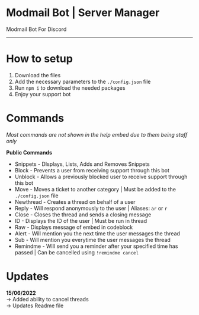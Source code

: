 # Modmail Bot | Server Manager
Modmail Bot For Discord

---

# How to setup
1. Download the files
2. Add the necessary parameters to the ``./config.json`` file
3. Run ``npm i`` to download the needed packages
5. Enjoy your support bot


# Commands
*Most commands are not shown in the help embed due to them being staff only*

**Public Commands**
* Snippets - DIsplays, Lists, Adds and Removes Snippets
* Block - Prevents a user from receiving support through this bot
* Unblock - Allows a previously blocked user to receive support through this bot
* Move - Moves a ticket to another category | Must be added to the ``./config.json`` file
* Newthread - Creates a thread on behalf of a user
* Reply - Will respond anonymously to the user | Aliases: ``ar`` or ``r``
* Close - Closes the thread and sends a closing message
* ID - Displays the ID of the user | Must be run in thread
* Raw - Displays message of embed in codeblock
* Alert - Will mention you the next time the user messages the thread
* Sub - Will mention you everytime the user messages the thread
* Remindme - Will send you a reminder after your specified time has passed | Can be cancelled using ``!remindme cancel``

# Updates
**15/06/2022**  
-> Added ability to cancel threads  
-> Updates Readme file  




